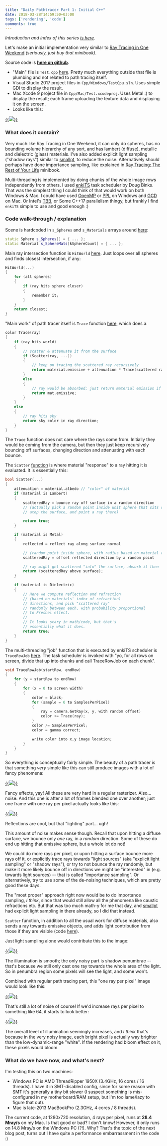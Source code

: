 ```yaml
---
title: "Daily Pathtracer Part 1: Initial C++"
date: 2018-03-28T14:59:50+03:00
tags: ['rendering', 'code']
comments: true
---
```


*Introduction and index of this series [is here](/blog/2018/03/28/Daily-Pathtracer-Part-0-Intro/)*.

Let's make an initial implementation very similar to
[Ray Tracing in One Weekend](http://in1weekend.blogspot.lt/2016/01/ray-tracing-in-one-weekend.html)
*(seriously, just buy that minibook)*.

Source code is [**here on github**](https://github.com/aras-p/ToyPathTracer/tree/01-initial/Cpp).

* "Main" file is `Test.cpp` [here](https://github.com/aras-p/ToyPathTracer/blob/01-initial/Cpp/Source/Test.cpp).
  Pretty much everything outside that file is plumbing and not related to path tracing itself.
* Visual Studio 2017 project files in `Cpp/Windows/TestCpu.sln`. Uses simple GDI to display the result.
* Mac Xcode 9 project file in `Cpp/Mac/Test.xcodeproj`. Uses Metal :) to display the result; each frame
  uploading the texture data and displaying it on the screen.
* Looks like this:

[{{<img src="/img/blog/2018/rt-initial-cpp-mac.jpg">}}](/img/blog/2018/rt-initial-cpp-mac.jpg)


### What does it contain?

Very much like Ray Tracing in One Weekend, it can only do spheres, has no bounding volume hierarchy
of any sort, and has lambert (diffuse), metallic and dielectric (glass) materials. I've also added
explicit light sampling ("shadow rays") similar to [smallpt](http://www.kevinbeason.com/smallpt/),
to reduce the noise. Alternatively should perhaps have done importance sampling, like explained in
[Ray Tracing: The Rest of Your Life](http://in1weekend.blogspot.lt/2016/03/ray-tracing-rest-of-your-life.html)
minibook.

Multi-threading is implemented by doing chunks of the whole image rows independently from others.
I used [enkiTS](https://github.com/dougbinks/enkiTS) task scheduler by Doug Binks.
That was the simplest thing I could think of that would work on both Windows & Mac.
I could have used [OpenMP](http://www.openmp.org/) or [PPL](https://msdn.microsoft.com/en-us/library/dd492418.aspx)
on Windows and [GCD](/blog/2013/02/03/parallel-for-in-apples-gcd/)
on Mac. Or Intel's [TBB](https://www.threadingbuildingblocks.org/), or Some C++17 parallelism thingy,
but frankly I find `enkiTS` simple to use and good enough :)


### Code walk-through / explanation

Scene is hardcoded in `s_Spheres` and `s_Materials` arrays around [here](https://github.com/aras-p/ToyPathTracer/blob/01-initial/Cpp/Source/Test.cpp#L12):
```c++
static Sphere s_Spheres[] = { ... };
static Material s_SphereMats[kSphereCount] = { ... };
```

Main ray intersection function is `HitWorld` [here](https://github.com/aras-p/ToyPathTracer/blob/01-initial/Cpp/Source/Test.cpp#L54).
Just loops over all spheres and finds closest intersection, if any:
```c++
HitWorld(...)
{
	for (all spheres)
	{
		if (ray hits sphere closer)
		{
			remember it;
		}
	}
	return closest;
}
```

"Main work" of path tracer itself is `Trace` function [here](https://github.com/aras-p/ToyPathTracer/blob/01-initial/Cpp/Source/Test.cpp#L178), which does a:
```c++
color Trace(ray)
{
	if (ray hits world)
    {
    	// scatter & attenuate it from the surface
    	if (Scatter(ray, ...))
    	{
    		// keep on tracing the scattered ray recursively
    		return material.emissive + attenuation * Trace(scattered ray);
    	}
    	else
    	{
    		// ray would be absorbed; just return material emission if any
    		return mat.emissive;
    	}
    }
    else
    {
        // ray hits sky
        return sky color in ray direction;
    }
}
```

The `Trace` function does not care where the rays come from. Initially they would be coming from the
camera, but then they just keep recursively bouncing off surfaces, changing direction and
attenuating with each bounce.

The `Scatter` [function](https://github.com/aras-p/ToyPathTracer/blob/01-initial/Cpp/Source/Test.cpp#L73)
is where material "response" to a ray hitting it is evaluated. It is essentially this:

```c++
bool Scatter(...)
{
  	attenuation = material.albedo // "color" of material
	if (material is Lambert)
    {    	
    	scatteredRay = bounce ray off surface in a random direction
    	// (actually pick a random point inside unit sphere that sits right
    	// atop the surface, and point a ray there)

        return true;
    }

    if (material is Metal)
    {
    	reflected = reflect ray along surface normal

    	// (random point inside sphere, with radius based on material roughness)
    	scatteredRay = offset reflected direction by a random point

    	// ray might get scattered "into" the surface, absorb it then
    	return (scatteredRay above surface);
    }

    if (material is Dielectric)
    {
    	// Here we compute reflection and refraction
    	// (based on materials' index of refraction)
    	// directions, and pick "scattered ray"
    	// randomly between each, with probability proportional
    	// to Fresnel effect.
    	//
    	// It looks scary in math/code, but that's
    	// essentially what it does.
    	return true;
    }
}
```

The multi-threading "job" function that is executed by enkiTS scheduler is `TraceRowJob`
[here](https://github.com/aras-p/ToyPathTracer/blob/01-initial/Cpp/Source/Test.cpp#L220). The
task scheduler is invoked with "yo, for all rows on screen, divide that up into chunks and call
TraceRowJob on each chunk".
```c++
void TraceRowJob(startRow, endRow)
{
	for (y = startRow to endRow)
    {
        for (x = 0 to screen width)
        {
        	color = black;
        	for (sample = 0 to SamplesPerPixel)
            {
            	ray = camera.GetRay(x, y, with random offset)
            	color += Trace(ray);
            }
            color /= SamplesPerPixel;
            color = gamma correct;

            write color into x,y image location;
        }
    }
}
```

So everything is conceptually fairly simple. The beauty of a path tracer is that something _very_ simple
like this can still produce images with a lot of fancy phenomena:

[{{<img src="/img/blog/2018/rt-initial-labeled.png">}}](/img/blog/2018/rt-initial-labeled.png)

Fancy effects, yay! All these are very hard in a regular rasterizer. Also... noise. And this one is
after a lot of frames blended one over another; just one frame with one ray per pixel actually
looks like this:

[{{<img src="/img/blog/2018/rt-initial-noise.png">}}](/img/blog/2018/rt-initial-noise.png)

Reflections are cool, but that "lighting" part... ugh!

This amount of noise makes sense though. Recall that upon hitting a diffuse surface, we bounce only
*one* ray, in a *random* direction. Some of these do end up hitting that emissive sphere, but a whole lot
do not!

We could do more rays per pixel, or upon hitting a surface bounce more rays off it, or explicitly
trace rays towards "light sources" (aka "explicit light sampling" or "shadow rays"), or try to not
bounce the ray randomly, but make it more likely bounce off in directions we might be "interested" in
(e.g. towards light sources) -- that is called "importance sampling". Or alternatively, try to use
some of the de-noising techniques, which are pretty good these days.

The "most proper" approach right now would be to do importance sampling, *I think*, since that would still allow
all the phenomena like caustic refractions etc. But that was too much math-y for me that day, 
and [smallpt](http://www.kevinbeason.com/smallpt/) had explicit light sampling in there already, so I
did that instead.

`Scatter` function, in addition to all the usual work for diffuse materials, also sends a ray
towards emissive objects, and adds light contribution from those if they are visible (code
[here](https://github.com/aras-p/ToyPathTracer/blob/01-initial/Cpp/Source/Test.cpp#L83)). 

Just light sampling alone would contribute this to the image:

[{{<img src="/img/blog/2018/rt-initial-lightsampling-alone.png">}}](/img/blog/2018/rt-initial-lightsampling-alone.png)

The illumination is smooth; the only noisy part is shadow penumbrae -- that's because we still only
cast one ray towards the whole area of the light. So in penumbra region some pixels will see the
light, and some won't.

Combined with regular path tracing part, this "one ray per pixel" image would look like this:

[{{<img src="/img/blog/2018/rt-initial-wihtlightsampling.png">}}](/img/blog/2018/rt-initial-wihtlightsampling.png)

That's still a lot of noise of course! If we'd increase rays per pixel to something like 64, it starts
to look better:

[{{<img src="/img/blog/2018/rt-initial-wihtlightsampling64.png">}}](/img/blog/2018/rt-initial-wihtlightsampling64.png)

The overall level of illumination seemingly increases, and *I think* that's because in the very noisy image,
each bright pixel is actually way brighter than the low-dynamic-range "white". If the rendering had bloom
effect on it, these pixels would bloom.


### What do we have now, and what's next?

I'm testing this on two machines:

* Windows PC is AMD ThreadRipper 1950X (3.4GHz, 16 cores / 16 threads). I have it in SMT-disabled config,
  since for some reason with SMT it's generally a tiny bit slower (I suspect something is mis-configured
  in my motherboard/RAM setup, but I'm too lame/lazy to figure that out).
* Mac is late-2013 MacBookPro (2.3GHz, 4 cores / 8 threads).

The current code, at 1280x720 resolution, 4 rays per pixel, runs at **28.4 Mray/s** on my Mac.
Is that good or bad? I don't know! However, it only runs on 14.8 Mray/s on the Windows PC (?!). Why?
That's the topic of the next blog post, turns out I have quite a performance embarrassment in the code :)

